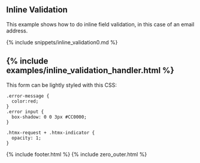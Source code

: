 ## Inline Validation

This example shows how to do inline field validation, in this case of an email address.

{% include snippets/inline_validation0.md %}

{% include examples/inline_validation_handler.html %}
---
This form can be lightly styled with this CSS:

    .error-message {
      color:red;
    }
    .error input {
      box-shadow: 0 0 3px #CC0000;
    }
    
    .htmx-request + .htmx-indicator {
      opacity: 1;
    }

{% include footer.html %}
{% include zero_outer.html %}
